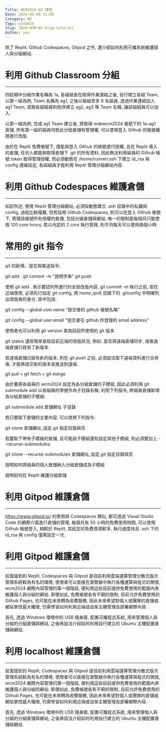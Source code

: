 ```yaml
---
Title: WCM2024 W3 課程
Date: 2024-03-08 11:00
Category: W3
Tags: wcm2024
Slug: 2024-WCM-W3-blog-tutorial
Author: yen
---
```


除了 Replit, Github Codespaces, Gitpod 之外, 還介紹如何利用可攜系統維護個人與分組網站.

<!-- PELICAN_END_SUMMARY -->

# 利用 Github Classroom 分組
----
四技期中分組作業名稱為 1a, 各組組長在取得作業連結之後, 自行建立各組 Team, 以第一組為例, Team 名稱為 ag1, 之後以每組至多 6 名組員, 透過作業連結加入 ag1 Team, 其餘各組組員則依序建立 ag2, ag3 等 Team 名稱, 讓該組組員可以加入.

以第一組為例, 完成 ag1 Team 建立後, 將取得 mdewcm2024 帳號下的 1a-ag1 倉儲, 所有第一組的組員均對此分組倉儲有管理權, 可以使用登入 Github 的帳號權限進行改版.

由於在 Replit 免費帳號下, 僅能與登入 Github 的帳號進行授權, 且在 Replit 導入的倉儲, 任何人都能夠取得倉儲下 .git 的所有資料, 因此無法利用組員的 Github 帳號 token 取得管理授權, 而必須動態在 /home/runner/.ssh 下建立 id_rsa 與 config 連線設定, 各組組員才能利用 Replit 管理分組網站內容.


# 利用 Github Codespaces 維護倉儲
----

如前所述, 使用 Replit 管理分組網站, 必須採動態建立 .ssh 目錄中的私鑰與 config, 過程比較複雜, 但若採用 Github Codespaces, 則可以在登入 Github 帳號下, 管理該帳號所有授權的倉儲, 包括分組倉儲與網站, 唯一的限制是每個月只能使用 120 core hours, 若以內定的 2 core 執行管理, 則平均每天可以使用兩個小時.

# 常用的 git 指令
----

git 的新增、提交與推送指令:

git add . git commit -m "說明字串" git push

使用 git add . 表示要認列所進行的全部改版內容, git commit -m 執行之前, 若在近端使用, 必須先行設定 git config, 將 home_ipv6 目錄下的 .gitconfig 中明確列出改版者的身分, 其中包括:

git config --global user.name "提交者的 github 帳號名稱"

git config --global user.email "提交者在 github 所登錄的 email address"

使用者也可以利用 git version 查詢目前所使用的 git 版本.

git status 通常用來查核目前近端的改版狀況, 例如: 是否與遠端倉儲同步, 或者遠端倉儲已經有了新版本.

若遠端倉儲已經有新的版本, 則在 git push 之前, 必須設法取下遠端資料進行合併後, 才能再提交新的版本並推送到遠端.

git pull = git fetch + git merge

由於要將各組員的 wcm2024 設定為各分組倉儲的子模組, 因此必須利用 git submodule add 以各組員的學號作為子目錄名稱, 利用下列指令, 將組員倉儲新增為分組倉儲的子模組:

git submodule add 倉儲網址 子目錄

若只要取下倉儲的主要內容, 可以使用下列指令:

git clone 倉儲網址_協定.git 指定目錄與否

若要取下帶有子模組的倉儲, 且可能該子模組還有設定其他子模組, 則必須要加上 --recurse-submodules:

git clone --recurse-submodules 倉儲網址_協定.git 指定目錄與否

說明如何將組員的個人倉儲納入分組倉儲成為子模組

說明如何在 Replit 維護分組倉儲

# 利用 Gitpod 維護倉儲
----

https://www.gitpod.io/ 的使用與 Codespaces 類似, 都可透過 Visual Studio Code 的網際介面進行倉儲的管理, 每個月有 50 小時的免費使用時間, 可以使用 Github 帳號登入, 相較於 Replit, 其給定的免費資源較多, 執行速度快且 .ssh 下的 id_rsa 與 config 僅需設定一次.

# 利用 Gitpod 維護倉儲
----

前面提到的 Replit, Codespaces 與 Gitpod 是目前利用雲端運算管理分散式版次管理系統較為有名的環境, 使用者可以直接在瀏覽器中執行各種運算與程式的開發, wcm2024 網際內容管理的第一個階段, 便利用這些目前提供免費使用的範圍內來維護個人與分組的網站. 即便如此, 免費帳號各有不銅的限制, 目前允許免費使用的 Github Pages, 也可能在未來轉為收費服務, 因此未來希望對個人或團隊的倉儲或網站掌控最大權限, 仍需學習如何利用近端或自架主機管理及部署網際內容.

首先, 透過 Windows 環境中的 USB 隨身碟, 配置可攜程式系統, 用來管理個人與分組的分組倉儲與網站, 之後再設法介紹如何利用自行建立的 Ubuntu 主機配置倉儲與網站.

# 利用 localhost 維護倉儲
----

前面提到的 Replit, Codespaces 與 Gitpod 是目前利用雲端運算管理分散式版次管理系統較為有名的環境, 使用者可以直接在瀏覽器中執行各種運算與程式的開發, wcm2024 網際內容管理的第一個階段, 便利用這些目前提供免費使用的範圍內來維護個人與分組的網站. 即便如此, 免費帳號各有不銅的限制, 目前允許免費使用的 Github Pages, 也可能在未來轉為收費服務, 因此未來希望對個人或團隊的倉儲或網站掌控最大權限, 仍需學習如何利用近端或自架主機管理及部署網際內容.

首先, 透過 Windows 環境中的 USB 隨身碟, 配置可攜程式系統, 用來管理個人與分組的分組倉儲與網站, 之後再設法介紹如何利用自行建立的 Ubuntu 主機配置倉儲與網站.